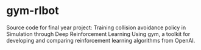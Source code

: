 # gym-rlbot
Source code for final year project: Training collision avoidance policy in Simulation through Deep Reinforcement Learning
Using gym, a toolkit for developing and comparing reinforcement learning algorithms from OpenAI.
